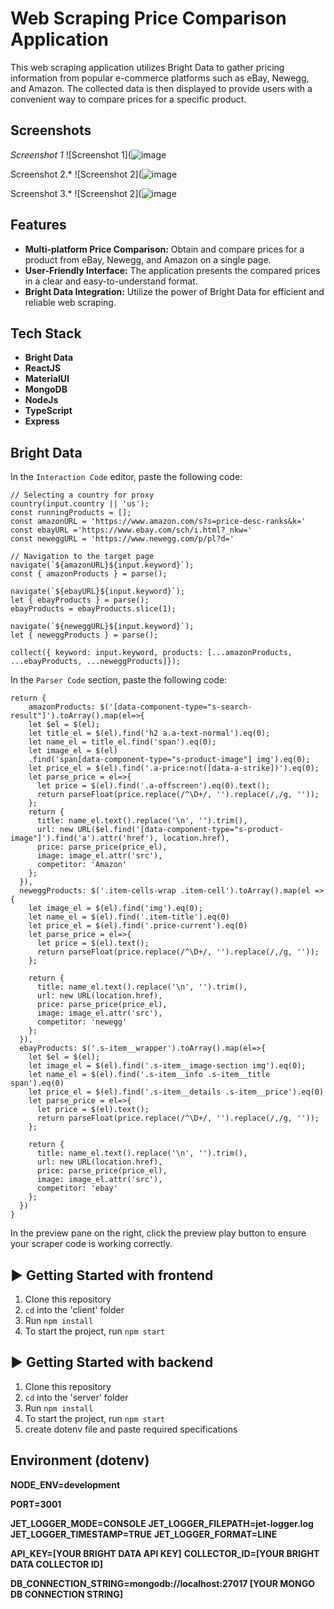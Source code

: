 # Web Scraping Price Comparison Application

This web scraping application utilizes Bright Data to gather pricing information from popular e-commerce platforms such as eBay, Newegg, and Amazon. The collected data is then displayed to provide users with a convenient way to compare prices for a specific product.

## Screenshots
*Screenshot 1*
![Screenshot 1](![image](https://github.com/Yug063/CompareCart/assets/99280006/004a0ba0-6e26-4d96-8f07-b7e9816d7f88)

Screenshot 2.*
![Screenshot 2](![image](https://github.com/Yug063/CompareCart/assets/99280006/2754b3c9-c44a-4112-975d-13097375ab12)

Screenshot 3.*
![Screenshot 2](![image](https://github.com/Yug063/CompareCart/assets/99280006/2425418b-9a5b-4399-aaab-9c3c7099980c)


## Features

- **Multi-platform Price Comparison:** Obtain and compare prices for a product from eBay, Newegg, and Amazon on a single page.
- **User-Friendly Interface:** The application presents the compared prices in a clear and easy-to-understand format.
- **Bright Data Integration:** Utilize the power of Bright Data for efficient and reliable web scraping.

## Tech Stack

- **Bright Data**
- **ReactJS**
- **MaterialUI**
- **MongoDB**
- **NodeJs**
- **TypeScript**
- **Express**

## Bright Data

In the `Interaction Code` editor, paste the following code:
```
// Selecting a country for proxy
country(input.country || 'us');
const runningProducts = [];
const amazonURL = 'https://www.amazon.com/s?s=price-desc-ranks&k='
const ebayURL ='https://www.ebay.com/sch/i.html?_nkw='
const neweggURL = 'https://www.newegg.com/p/pl?d='

// Navigation to the target page
navigate(`${amazonURL}${input.keyword}`);
const { amazonProducts } = parse();

navigate(`${ebayURL}${input.keyword}`);
let { ebayProducts } = parse();
ebayProducts = ebayProducts.slice(1);

navigate(`${neweggURL}${input.keyword}`);
let { neweggProducts } = parse();

collect({ keyword: input.keyword, products: [...amazonProducts, ...ebayProducts, ...neweggProducts]});
```

In the `Parser Code` section, paste the following code:
```
return {
    amazonProducts: $('[data-component-type="s-search-result"]').toArray().map(el=>{
    let $el = $(el);
    let title_el = $(el).find('h2 a.a-text-normal').eq(0);
    let name_el = title_el.find('span').eq(0);
    let image_el = $(el)
    .find('span[data-component-type="s-product-image"] img').eq(0);
    let price_el = $(el).find('.a-price:not([data-a-strike])').eq(0);
    let parse_price = el=>{
      let price = $(el).find('.a-offscreen').eq(0).text();
      return parseFloat(price.replace(/^\D+/, '').replace(/,/g, ''));
    };
    return {
      title: name_el.text().replace('\n', '').trim(),
      url: new URL($el.find('[data-component-type="s-product-image"]').find('a').attr('href'), location.href),
      price: parse_price(price_el),
      image: image_el.attr('src'),
      competitor: 'Amazon'
    };
  }),
  neweggProducts: $('.item-cells-wrap .item-cell').toArray().map(el => {
    let image_el = $(el).find('img').eq(0);
    let name_el = $(el).find('.item-title').eq(0)    
    let price_el = $(el).find('.price-current').eq(0)
    let parse_price = el=>{
      let price = $(el).text();
      return parseFloat(price.replace(/^\D+/, '').replace(/,/g, ''));
    };
    
    return {
      title: name_el.text().replace('\n', '').trim(),
      url: new URL(location.href),
      price: parse_price(price_el),
      image: image_el.attr('src'),
      competitor: 'newegg'
    };
  }),
  ebayProducts: $('.s-item__wrapper').toArray().map(el=>{
    let $el = $(el);
    let image_el = $(el).find('.s-item__image-section img').eq(0);
    let name_el = $(el).find('.s-item__info .s-item__title span').eq(0)    
    let price_el = $(el).find('.s-item__details .s-item__price').eq(0)
    let parse_price = el=>{
      let price = $(el).text();
      return parseFloat(price.replace(/^\D+/, '').replace(/,/g, ''));
    };
    
    return {
      title: name_el.text().replace('\n', '').trim(),
      url: new URL(location.href),
      price: parse_price(price_el),
      image: image_el.attr('src'),
      competitor: 'ebay'
    };
  })
}
```

In the preview pane on the right, click the preview play button to ensure your scraper code is working correctly.

## ▶ Getting Started with frontend
1) Clone this repository
2) `cd` into the 'client' folder
3) Run `npm install`
4) To start the project, run `npm start`

## ▶ Getting Started with backend
1) Clone this repository
2) `cd` into the 'server' folder
3) Run `npm install`
4) To start the project, run `npm start`
5) create dotenv file and paste required specifications

## Environment (dotenv)
**NODE_ENV=development**

**PORT=3001**

**JET_LOGGER_MODE=CONSOLE**
**JET_LOGGER_FILEPATH=jet-logger.log**
**JET_LOGGER_TIMESTAMP=TRUE**
**JET_LOGGER_FORMAT=LINE**

**API_KEY=[YOUR BRIGHT DATA API KEY]**
**COLLECTOR_ID=[YOUR BRIGHT DATA COLLECTOR ID]**

**DB_CONNECTION_STRING=mongodb://localhost:27017 [YOUR MONGO DB CONNECTION STRING]**
